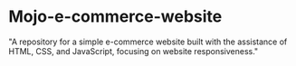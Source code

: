 # Mojo-e-commerce-website

"A repository for a simple e-commerce website built with the assistance of HTML, CSS, and JavaScript, focusing on website responsiveness."




